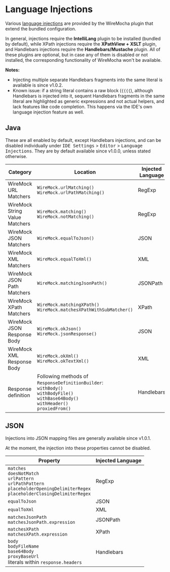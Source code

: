 # Language Injections

Various [language injections](https://www.jetbrains.com/help/idea/using-language-injections.html#top) are provided by the WireMocha plugin that extend the
bundled configuration.

In general, injections require the **IntelliLang** plugin to be installed (bundled by default), while XPath injections require the **XPathView + XSLT** plugin,
and Handlebars injections require the **Handlebars/Mustache** plugin. All of these plugins are optional, but in case any of them is disabled or not installed,
the corresponding functionality of WireMocha won't be available.

**Notes:**
- Injecting multiple separate Handlebars fragments into the same literal is available is since v1.0.2.
- Known issue: if a string literal contains a raw block (`{{{{`), although Handlebars is injected into it,
sequent Handlebars fragments in the same literal are highlighted as generic expressions and not actual helpers, and lack features like code completion.
This happens via the IDE's own language injection feature as well.

## Java

These are all enabled by default, except Handlebars injections, and can be disabled individually under <kbd>IDE Settings</kbd> > <kbd>Editor</kbd> > <kbd>Language Injections</kbd>.
They are by default available since v1.0.0, unless stated otherwise.

| Category                       | Location                                                                                                                                              | Injected Language | Comment                                            |
|--------------------------------|-------------------------------------------------------------------------------------------------------------------------------------------------------|-------------------|----------------------------------------------------|
| WireMock URL Matchers          | `WireMock.urlMatching()`<br/>`WireMock.urlPathMatching()`                                                                                             | RegExp            |                                                    |
| WireMock String Value Matchers | `WireMock.matching()`<br/>`WireMock.notMatching()`                                                                                                    | RegExp            |                                                    |
| WireMock JSON Matchers         | `WireMock.equalToJson()`                                                                                                                              | JSON              |                                                    |
| WireMock XML Matchers          | `WireMock.equalToXml()`                                                                                                                               | XML               |                                                    |
| WireMock JSON Path Matchers    | `WireMock.matchingJsonPath()`                                                                                                                         | JSONPath          |                                                    |
| WireMock XPath Matchers        | `WireMock.matchingXPath()`<br/>`WireMock.matchesXPathWithSubMatcher()`                                                                                | XPath             |                                                    |
| WireMock JSON Response Body    | `WireMock.okJson()`<br/>`WireMock.jsonResponse()`                                                                                                     | JSON              |                                                    |
| WireMock XML Response Body     | `WireMock.okXml()`<br/>`WireMock.okTextXml()`                                                                                                         | XML               |                                                    |
| Response definition            | Following methods of `ResponseDefinitionBuilder`:<br/>`withBody()`<br/>`withBodyFile()`<br/>`withBase64Body()`<br/>`withHeader()`<br/>`proxiedFrom()` | Handlebars        | ![](https://img.shields.io/badge/since-1.0.1-blue) |

## JSON

Injections into JSON mapping files are generally available since v1.0.1.

At the moment, the injection into these properties cannot be disabled.

| Property                                                                                                                                         | Injected Language |
|--------------------------------------------------------------------------------------------------------------------------------------------------|-------------------|
| `matches`<br/>`doesNotMatch`<br/>`urlPattern`<br/>`urlPathPattern`<br/>`placeholderOpeningDelimiterRegex`<br/>`placeholderClosingDelimiterRegex` | RegExp            |
| `equalToJson`                                                                                                                                    | JSON              |
| `equalToXml`                                                                                                                                     | XML               |
| `matchesJsonPath`<br/>`matchesJsonPath.expression`                                                                                               | JSONPath          |
| `matchesXPath`<br/>`matchesXPath.expression`                                                                                                     | XPath             |
| `body`<br/>`bodyFileName`<br/>`base64Body`<br/>`proxyBaseUrl`<br/>literals within `response.headers`                                             | Handlebars        |
